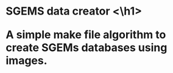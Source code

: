 <h1> SGEMS data creator <\h1> 
  
  A simple make file algorithm to create SGEMs databases using images. 
